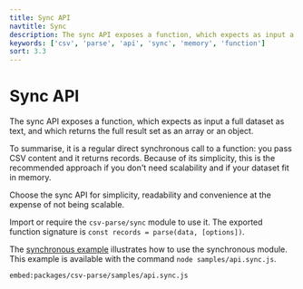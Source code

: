 ```yaml
---
title: Sync API
navtitle: Sync
description: The sync API exposes a function, which expects as input a full dataset as text, and which returns the full result set as an array or an object.
keywords: ['csv', 'parse', 'api', 'sync', 'memory', 'function']
sort: 3.3
---
```


# Sync API

The sync API exposes a function, which expects as input a full dataset as text, and which returns the full result set as an array or an object.

To summarise, it is a regular direct synchronous call to a function: you pass CSV content and it returns records. Because of its simplicity, this is the recommended approach if you don't need scalability and if your dataset fit in memory.

Choose the sync API for simplicity, readability and convenience at the expense of not being scalable.

Import or require the `csv-parse/sync` module to use it. The exported function signature is `const records = parse(data, [options])`.

The [synchronous example](https://github.com/adaltas/node-csv/blob/master/packages/csv-parse/samples/api.sync.js) illustrates how to use the synchronous module. This example is available with the command `node samples/api.sync.js`.

`embed:packages/csv-parse/samples/api.sync.js`
